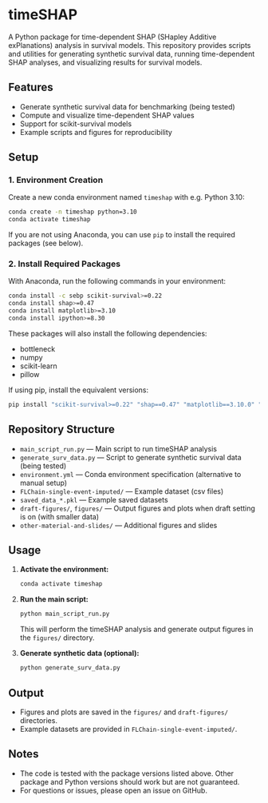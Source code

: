 # timeSHAP

A Python package for time-dependent SHAP (SHapley Additive exPlanations) analysis in survival models. This repository provides scripts and utilities for generating synthetic survival data, running time-dependent SHAP analyses, and visualizing results for survival models.

## Features
- Generate synthetic survival data for benchmarking (being tested)
- Compute and visualize time-dependent SHAP values
- Support for scikit-survival models
- Example scripts and figures for reproducibility

## Setup

### 1. Environment Creation
Create a new conda environment named `timeshap` with e.g. Python 3.10:

```sh
conda create -n timeshap python=3.10
conda activate timeshap
```

If you are not using Anaconda, you can use `pip` to install the required packages (see below).

### 2. Install Required Packages
With Anaconda, run the following commands in your environment:

```sh
conda install -c sebp scikit-survival>=0.22
conda install shap>=0.47
conda install matplotlib>=3.10
conda install ipython>=8.30
```

These packages will also install the following dependencies:
- bottleneck
- numpy
- scikit-learn
- pillow

If using pip, install the equivalent versions:

```sh
pip install "scikit-survival>=0.22" "shap==0.47" "matplotlib==3.10.0" "ipython==8.30.0"
```

## Repository Structure

- `main_script_run.py` — Main script to run timeSHAP analysis
- `generate_surv_data.py` — Script to generate synthetic survival data (being tested)
- `environment.yml` — Conda environment specification (alternative to manual setup)
- `FLChain-single-event-imputed/` — Example dataset (csv files)
- `saved_data_*.pkl` — Example saved datasets
- `draft-figures/`, `figures/` — Output figures and plots when draft setting is on (with smaller data)
- `other-material-and-slides/` — Additional figures and slides

## Usage

1. **Activate the environment:**
   ```sh
   conda activate timeshap
   ```
2. **Run the main script:**
   ```sh
   python main_script_run.py
   ```
   This will perform the timeSHAP analysis and generate output figures in the `figures/` directory.

3. **Generate synthetic data (optional):**
   ```sh
   python generate_surv_data.py
   ```

## Output
- Figures and plots are saved in the `figures/` and `draft-figures/` directories.
- Example datasets are provided in `FLChain-single-event-imputed/`.

## Notes
- The code is tested with the package versions listed above. Other package and Python versions should work but are not guaranteed.
- For questions or issues, please open an issue on GitHub.
